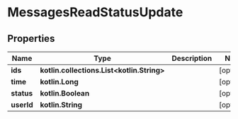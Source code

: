 
# MessagesReadStatusUpdate

## Properties
Name | Type | Description | Notes
------------ | ------------- | ------------- | -------------
**ids** | **kotlin.collections.List&lt;kotlin.String&gt;** |  |  [optional]
**time** | **kotlin.Long** |  |  [optional]
**status** | **kotlin.Boolean** |  |  [optional]
**userId** | **kotlin.String** |  |  [optional]
